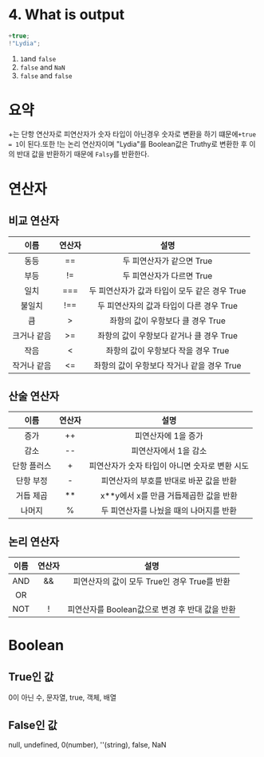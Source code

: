 # 4. What is output

```javascript
+true;
!"Lydia";
```

1. <code>1</code>and <code>false</code>
2. <code>false</code> and <code>NaN</code>
3. <code>false</code> and <code>false</code>

# 요약
+는 단항 연산자로 피연산자가 숫자 타입이 아닌경우 숫자로 변환을 하기 떄문에<code>+true = 1</code>이 된다.또한
!는 논리 연산자이며 "Lydia"를 Boolean값은 Truthy로 변환한 후 이의 반대 값을 반환하기 때문에 <code>Falsy</code>를 반환한다.

# 연산자

## 비교 연산자

|이름|연산자|설명|
|:---:|:---:|:---:|
|동등|==|두 피연산자가 같으면 True|
|부등|!=|두 피연산자가 다르면 True|
|일치|===|두 피연산자가 값과 타입이 모두 같은 경우 True|
|불일치|!==|두 피연산자의 값과 타입이 다른 경우 True|
|큼|>|좌항의 값이 우항보다 클 경우 True|
|크거나 같음|>=| 좌항의 값이 우항보다 같거나 클 경우 True|
|작음|<| 좌항의 값이 우항보다 작을 경우 True|
|작거나 같음|<=| 좌항의 값이 우항보다 작거나 같을 경우 True|

## 산술 연산자

|이름|연산자|설명|
|:---:|:---:|:---:|
|증가|++|피연산자에 1을 증가|
|감소|--|피연산자에서 1을 감소|
|단항 플러스|+|피연산자가 숫자 타입이 아니면 숫자로 변환 시도|
|단항 부정|-|피연산자의 부호를 반대로 바꾼 값을 반환|
|거듭 제곱|**|x**y에서 x를 만큼 거듭제곱한 값을 반환|
|나머지|%|두 피연산자를 나눴을 때의 나머지를 반환|

## 논리 연산자

|이름|연산자|설명|
|:---:|:---:|:---:|
|AND|&&|피연산자의 값이 모두 True인 경우 True를 반환|
|OR| || |피연산자의 값이 하나라도 True인 경우 True를 반환|
|NOT| ! |피연산자를 Boolean값으로 변경 후 반대 값을 반환|

# Boolean

## True인 값

0이 아닌 수, 문자열, true, 객체, 배열

## False인 값

null, undefined, 0(number), ''(string), false, NaN

